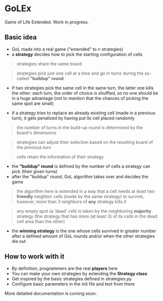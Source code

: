 # GoLEx

Game of Life Extended. Work in progress.

## Basic idea
- GoL made into a real game ("extended" to n strategies)
- a **strategy** decides how to pick the starting configuration of cells

> strategies share the same board

> strategies pick just one cell at a time and go in turns during the so-called **"buildup" round**

- if two strategies pick the same cell in the same turn, the latter one kills the other: each turn, the order of choice is shuffled, so no one should be in a huge advantage (not to mention that the chances of picking the same spot are small)

- if a strategy tries to replace an already existing cell (made in a previous turn), it gets penalized by having put its cell placed randomly

> the number of turns in the build-up round is determined by the board's dimensions

> strategies can adjust their selection based on the resulting board of the previous turn

> cells retain the information of their strategy

- the **"buildup" round** is defined by the number of cells a strategy can pick (their given turns)
- after the "buildup" round, GoL algorithm takes over and decides the game

> the algorithm here is extended in a way that a cell needs at least two **friendly** neighbor cells (made by the same strategy) to survive, however, more than 3 neighbors of **any** strategy kills it

> any empty spot (a 'dead' cell) is taken by the neighboring **majority** strategy (the strategy that has more (at least 3) of its cells in the dead cell area than the other)

- the **winning strategy** is the one whose cells survived in greater number after a defined amount of GoL rounds and/or when the other strategies die out

## How to work with it
- By definition, programmers are the real **players** here
- You can make your own strategies by extending the **Strategy class**
- Get inspired by the basic strategies defined in strategies.py
- Configure basic parameters in the init file and test from there 

More detailed documentation is coming soon.
